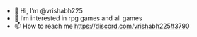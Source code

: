 - 👋 Hi, I’m @vrishabh225
- 👀 I’m interested in rpg games and all games
- 📫 How to reach me https://discord.com/vrishabh225#3790

<!---
vrishabh225/vrishabh225 is a ✨ special ✨ repository because its `README.md` (this file) appears on your GitHub profile.
You can click the Preview link to take a look at your changes.
--->
